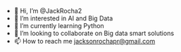 - 👋 Hi, I’m @JackRocha2
- 👀 I’m interested in AI and Big Data 
- 🌱 I’m currently learning Python
- 💞️ I’m looking to collaborate on Big data smart solutions
- 📫 How to reach me jacksonrochapr@gmail.com

<!---
JackRocha2/JackRocha2 is a ✨ special ✨ repository because its `README.md` (this file) appears on your GitHub profile.
You can click the Preview link to take a look at your changes.
--->
